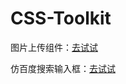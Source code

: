 # CSS-Toolkit
图片上传组件：[去试试](https://fuzhoujohn.github.io/CSS-Toolkit/imageUpload/)

仿百度搜索输入框：[去试试](https://fuzhoujohn.github.io/CSS-Toolkit/inputLikeBaidu/)
